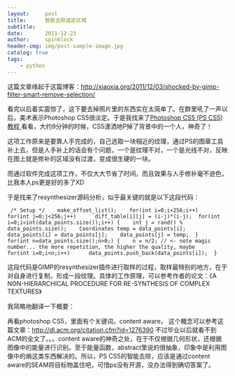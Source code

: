 ```yaml
---
layout:     post
title:      智能去除选定区域
subtitle:   
date:       2011-12-23
author:     spin6lock
header-img: img/post-sample-image.jpg
catalog: true
tags:
    - python
---
```

这篇文章缘起于这篇博客：http://xiaoxia.org/2011/12/03/shocked-by-gimp-filter-smart-remove-selection/

看完以后着实震惊了，这下要去掉照片里的东西实在太简单了。在群里吼了一声以后，美术表示Photoshop CS5很淡定。于是我找来了[Photoshop CS5 (PS CS5)教程 ](http://v.youku.com/v_show/id_XMTY1MDU3OTMy.html)看看，大约9分钟的时候，CS5潇洒地P掉了背景中的一个人，神奇了！

这项工作原来是要靠人手完成的，自己选取一块相近的纹理，通过PS的图章工具补上去，但是人手补上的话会有个问题，一个是纹理不对，一个是光线不对，反映在图上就是修补的区域没有过渡，变成很生硬的一块。

而通过软件完成这项工作，不仅大大节省了时间，而且效果与人手修补毫不逊色，比我本人ps更是好的多了XD

于是找来了resynthesizer源码分析，似乎最关键的就是以下这段代码：

```
 /* Setup */    make_offset_list();    for(int i=0;i<256;i++)    for(int j=0;j<256;j++)      diff_table[i][j] = (i-j)*(i-j);  for(int i=0;i<int(data_points.size());i++) {    int j = rand() % data_points.size();    Coordinates temp = data_points[i];    data_points[i] = data_points[j];    data_points[j] = temp;  }    for(int n=data_points.size();n>0;) {    n = n/2; // <- note magic number... the more repetition, the higher the quality, maybe    for(int i=0;i<n;i++)      data_points.push_back(data_points[i]);  }
```

这段代码是GIMP的resynthesizer插件进行取样的过程，取样最特别的地方，在于对自身进行复制，形成一段纹理。具体的工作原理，可以参考作者的论文：《A NON-HIERARCHICAL PROCEDURE FOR RE-SYNTHESIS OF COMPLEX TEXTURES》

我简略地翻译一下概要：

再看photoshop CS5，里面有个关键词，content aware， 这个概念可以参考这篇文章：http://dl.acm.org/citation.cfm?id=1276390 不过毕业以后就看不到ACM的全文了。。。content aware的神奇之处，在于不仅根据几何形状，还根据图像中的能量进行识别。至于能量函数，abstract里说的很抽象，印象中是利用图像中的熵这类东西解决的。所以，PS CS5的智能去除，应该是通过content aware的SEAM将目标物盖住吧，可惜ps没有开源，没办法得到确切答案了。
